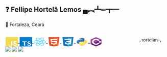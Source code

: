 ## ❓ Fellipe Hortelã Lemos ▄︻┻═┳一 

📍 Fortaleza, Ceará
<div align="center">
  <a href="https://github.com/rafaballerini">
</div>

<div style="display: inline_block"><br>
  <img align="center" alt="Hortelan-Js" height="30" width="40" src="https://raw.githubusercontent.com/devicons/devicon/master/icons/javascript/javascript-plain.svg">
  <img align="center" alt="Hortelan-Ts" height="30" width="40" src="https://raw.githubusercontent.com/devicons/devicon/master/icons/typescript/typescript-plain.svg">
  <img align="center" alt="Hortelan-React" height="30" width="40" src="https://raw.githubusercontent.com/devicons/devicon/master/icons/react/react-original.svg">
  <img align="center" alt="Hortelan-HTML" height="30" width="40" src="https://raw.githubusercontent.com/devicons/devicon/master/icons/html5/html5-original.svg">
  <img align="center" alt="Hortelan-CSS" height="30" width="40" src="https://raw.githubusercontent.com/devicons/devicon/master/icons/css3/css3-original.svg">
  <img align="center" alt="Hortelan-Python" height="30" width="40" src="https://raw.githubusercontent.com/devicons/devicon/master/icons/python/python-original.svg">
  <img align="center" alt="Hortelan-Csharp" height="30" width="40" src="https://raw.githubusercontent.com/devicons/devicon/master/icons/csharp/csharp-original.svg">
  <img align="right" alt="Hortelan-pic" height="150" style="border-radius:50px;" src=https://p16-va.topbuzzcdn.com/origin/tos-maliva-v-fd1ba0-us/6a7bfa9014f34dadba75f660da71f411>
 
</div>


<div> 
  <a href="https://www.youtube.com/@HortelanVtnc" target="_blank"><img src="https://img.shields.io/badge/YouTube-FF0000?style=for-the-badge&logo=youtube&logoColor=white" target="_blank"></a>
  <a href="https://instagram.com/hortelanzin" target="_blank"><img src="https://img.shields.io/badge/-Instagram-%23E4405F?style=for-the-badge&logo=instagram&logoColor=white" target="_blank"></a>
<a href = "FellipeHortela@mailfence.com"><img src="https://img.shields.io/badge/-Gmail-%23333?style=for-the-badge&logo=gmail&logoColor=white" target="_blank"></a>

</div>

